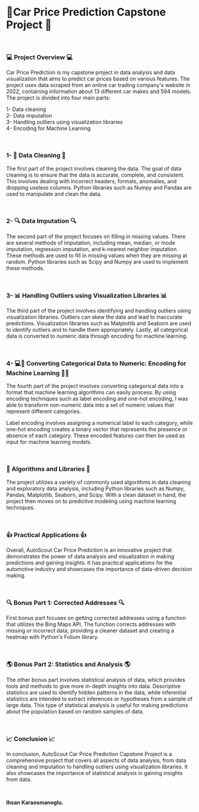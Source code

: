 # 🚗Car Price Prediction Capstone Project 🚙



<br>

### 💻 Project Overview 💻

Car Price Prediction is my capstone project in data analysis and data visualization that aims to predict car prices based on various features. The project uses data scraped from an online car trading company's website in 2022, containing information about 13 different car makes and 594 models. 
The project is divided into four main parts:

1- Data cleaning <br>
2- Data imputation <br>
3- Handling outliers using visualization libraries <br>
4- Encoding for Machine Learning <br>

<br>

### 1- 🧹 Data Cleaning 🧹

The first part of the project involves cleaning the data. The goal of data cleaning is to ensure that the data is accurate, complete, and consistent. This involves dealing with incorrect headers, formats, anomalies, and dropping useless columns. Python libraries such as Numpy and Pandas are used to manipulate and clean the data.

<br>

### 2- 🔍 Data Imputation 🔍

The second part of the project focuses on filling in missing values. There are several methods of imputation, including mean, median, or mode imputation, regression imputation, and k-nearest neighbor imputation. These methods are used to fill in missing values when they are missing at random. Python libraries such as Scipy and Numpy are used to implement these methods.

<br>

### 3- 📊 Handling Outliers using Visualization Libraries 📊

The third part of the project involves identifying and handling outliers using visualization libraries. Outliers can skew the data and lead to inaccurate predictions. Visualization libraries such as Matplotlib and Seaborn are used to identify outliers and to handle them appropriately. Lastly, all categorical data is converted to numeric data through encoding for machine learning.

<br>

### 4- 💻🔢 Converting Categorical Data to Numeric: Encoding for Machine Learning 🧮🔣

The fourth part of the project involves converting categorical data into a format that machine learning algorithms can easily process. By using encoding techniques such as label encoding and one-hot encoding, I was able to transform non-numeric data into a set of numeric values that represent different categories.

Label encoding involves assigning a numerical label to each category, while one-hot encoding creates a binary vector that represents the presence or absence of each category. These encoded features can then be used as input for machine learning models.

<br>

### 🔬 Algorithms and Libraries 🔬

The project utilizes a variety of commonly used algorithms in data cleaning and exploratory data analysis, including Python libraries such as Numpy, Pandas, Matplotlib, Seaborn, and Scipy. With a clean dataset in hand, the project then moves on to predictive modeling using machine learning techniques.

<br>

### 👍 Practical Applications 👍

Overall, AutoScout Car Price Prediction is an innovative project that demonstrates the power of data analysis and visualization in making predictions and gaining insights. It has practical applications for the automotive industry and showcases the importance of data-driven decision making.

<br>

### 🔍 Bonus Part 1: Corrected Addresses 🔍

First bonus part focuses on getting corrected addresses using a function that utilizes the Bing Maps API. The function corrects addresses with missing or incorrect data, providing a cleaner dataset and creating a heatmap with Python's Folium library.

<br>

### 🌎 Bonus Part 2: Statistics and Analysis 🌎

The other bonus part involves statistical analysis of data, which provides tools and methods to give more in-depth insights into data. Descriptive statistics are used to identify hidden patterns in the data, while inferential statistics are intended to extract inferences or hypotheses from a sample of large data. This type of statistical analysis is useful for making predictions about the population based on random samples of data.

<br>

### 📈 Conclusion 📈

In conclusion, AutoScout Car Price Prediction Capstone Project is a comprehensive project that covers all aspects of data analysis, from data cleaning and imputation to handling outliers using visualization libraries. It also showcases the importance of statistical analysis in gaining insights from data.

<br>

<b>Ihsan Karaosmanoglu.<b>

